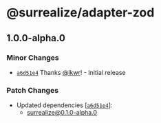 # @surrealize/adapter-zod

## 1.0.0-alpha.0

### Minor Changes

- [`a6d51e4`](https://github.com/surrealize/surrealize/commit/a6d51e41f87673051cb45939e3cd66546f77b1a2) Thanks [@lkwr](https://github.com/lkwr)! - Initial release

### Patch Changes

- Updated dependencies [[`a6d51e4`](https://github.com/surrealize/surrealize/commit/a6d51e41f87673051cb45939e3cd66546f77b1a2)]:
  - surrealize@0.1.0-alpha.0
